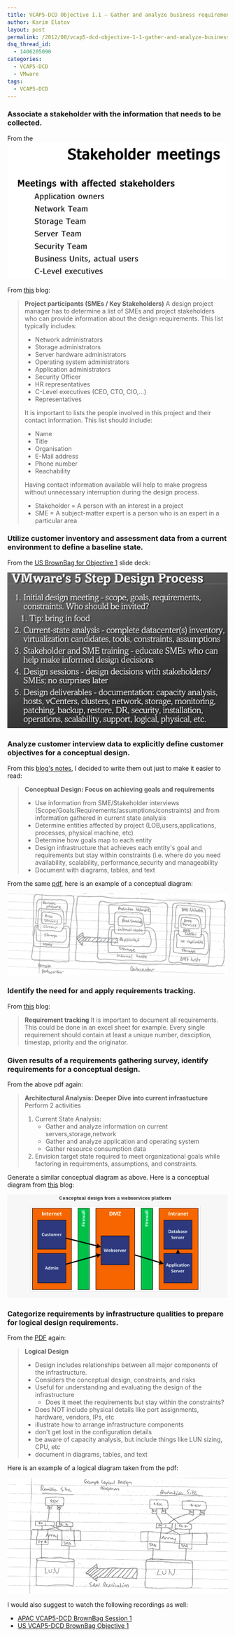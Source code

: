 ```yaml
---
title: VCAP5-DCD Objective 1.1 – Gather and analyze business requirements
author: Karim Elatov
layout: post
permalink: /2012/08/vcap5-dcd-objective-1-1-gather-and-analyze-business-requirements/
dsq_thread_id:
  - 1406205090
categories:
  - VCAP5-DCD
  - VMware
tags:
  - VCAP5-DCD
---
```

### Associate a stakeholder with the information that needs to be collected.

From the ![stake-holders](https://github.com/elatov/uploads/raw/master/2012/08/stake-holders.png)

From [this](http://www.virten.net/2012/05/vdcd510-objective-1-1-gather-and-analyze-business-requirements/) blog:

> **Project participants (SMEs / Key Stakeholders)**
> A design project manager has to determine a list of SMEs and project stakeholders who can provide information about the design requirements. This list typically includes:
>
> *   Network administrators
> *   Storage administrators
> *   Server hardware administrators
> *   Operating system administrators
> *   Application administrators
> *   Security Officer
> *   HR representatives
> *   C-Level executives (CEO, CTO, CIO,…)
> *   Representatives
>
> It is important to lists the people involved in this project and their contact information. This list should include:
>
> *   Name
> *   Title
> *   Organisation
> *   E-Mail address
> *   Phone number
> *   Reachability
>
> Having contact information available will help to make progress without unnecessary interruption during the design process.
>
> *   Stakeholder = A person with an interest in a project
> *   SME = A subject-matter expert is a person who is an expert in a particular area

### Utilize customer inventory and assessment data from a current environment to define a baseline state.

From the [US BrownBag for Objective 1](http://www.slideshare.net/ProfessionalVMware/professionalvmware-brownbag-jason-boche-vcapdcd-objective-1) slide deck:

![5-step-design-process](https://github.com/elatov/uploads/raw/master/2012/08/5-step-design-process.png)

### Analyze customer interview data to explicitly define customer objectives for a conceptual design.

From this [blog's notes](https://github.com/elatov/uploads/raw/master/2013/04/vcap-dcd_notes.pdf), I decided to write them out just to make it easier to read:

> **Conceptual Design: Focus on achieving goals and requirements**
>
> *   Use information from SME/Stakeholder interviews (Scope/Goals/Requirements/assumptions/constraints) and from information gathered in current state analysis
> *   Determine entities affected by project (LOB,users,applications, processes, physical machine, etc)
> *   Determine how goals map to each entity
> *   Design infrastructure that achieves each entity's goal and requirements but stay within constraints (i.e. where do you need availability, scalability, performance,security and manageability
> *   Document with diagrams, tables, and text

From the same [pdf](https://github.com/elatov/uploads/raw/master/2013/04/vcap-dcd_notes.pdf), here is an example of a conceptual diagram:

![conceptual_diag1](https://github.com/elatov/uploads/raw/master/2012/08/conceptual_diag1.png)

### Identify the need for and apply requirements tracking.

From [this](http://www.virten.net/2012/05/vdcd510-objective-1-1-gather-and-analyze-business-requirements/) blog:

> **Requirement tracking**
> It is important to document all requirements. This could be done in an excel sheet for example. Every single requirement should contain at least a unique number, desciption, timestap, priority and the originator.

### Given results of a requirements gathering survey, identify requirements for a conceptual design.

From the above pdf again:

> **Architectural Analysis: Deeper Dive into current infrastucture**
> Perform 2 activities
>
> 1.  Current State Analysis:
>     *   Gather and analyze information on current servers,storage,network
>     *   Gather and analyze application and operating system
>     *   Gather resource consumption data
> 2.  Envision target state required to meet organizational goals while factoring in requirements, assumptions, and constraints.

Generate a similar conceptual diagram as above. Here is a conceptual diagram from [this](http://www.virten.net/2012/05/vdcd510-objective-1-1-gather-and-analyze-business-requirements/) blog:

![another-conceptual-diag](https://github.com/elatov/uploads/raw/master/2012/08/another-conceptual-diag.png)

### Categorize requirements by infrastructure qualities to prepare for logical design requirements.

From the [PDF](https://github.com/elatov/uploads/raw/master/2013/04/vcap-dcd_notes.pdf) again:

> **Logical Design**
>
> *   Design includes relationships between all major components of the infrastructure.
> *   Considers the conceptual design, constraints, and risks
> *   Useful for understanding and evaluating the design of the infrastructure
>     *   Does it meet the requirements but stay within the constraints?
> *   Does NOT include physical details like port assignments, hardware, vendors, IPs, etc
> *   illustrate how to arrange infrastructure components
> *   don't get lost in the configuration details
> *   be aware of capacity analysis, but include things like LUN sizing, CPU, etc
> *   document in diagrams, tables, and text

Here is an example of a logical diagram taken from the pdf:

![logical-diagram](https://github.com/elatov/uploads/raw/master/2012/08/logical-diagram.png)

I would also suggest to watch the following recordings as well:

*   [APAC VCAP5-DCD BrownBag Session 1](http://professionalvmware.com/2012/02/apac-brownbag-follow-up-vcap-dcd-study-group/)
*   [US VCAP5-DCD BrownBag Objective 1](http://professionalvmware.com/2011/09/brownbag-follow-up-vcap-dcd-objective-1-jason-boche/)

